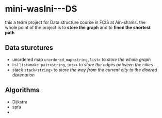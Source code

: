 # mini-waslni---DS
this a team project for Data structure course in FCIS at Ain-shams.
the whole point of the project is to **store the graph** and to **fined the shortest path**

## Data sturctures
  - unordered map  `unordered_map<string,list>` to *store the whole graph*
  - list  `list<make_pair<string,int>>` to *store the edges between the cities*
  - stack  `stack<string>` to *store the way from the current city to the disered distenation*

## Algorithms
  - Dijkstra</li>
  - spfa<li>
